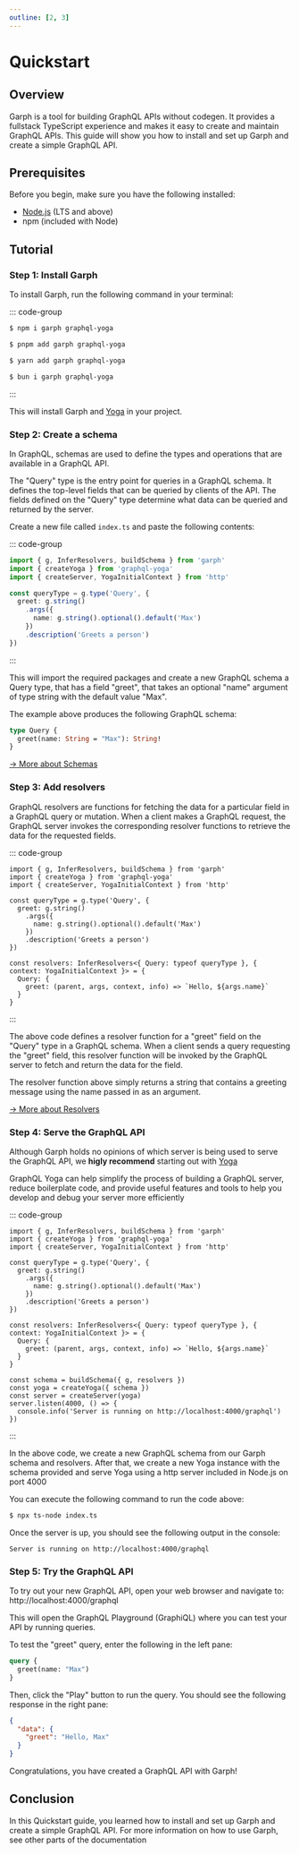 ```yaml
---
outline: [2, 3]
---
```


# Quickstart

## Overview

Garph is a tool for building GraphQL APIs without codegen. It provides a fullstack TypeScript experience and makes it easy to create and maintain GraphQL APIs. This guide will show you how to install and set up Garph and create a simple GraphQL API.

## Prerequisites

Before you begin, make sure you have the following installed:

- [Node.js](https://nodejs.org/) (LTS and above)
- npm (included with Node)

## Tutorial

### Step 1: Install Garph

To install Garph, run the following command in your terminal:

::: code-group
```sh [npm]
$ npm i garph graphql-yoga
```

```sh [pnpm]
$ pnpm add garph graphql-yoga
```

```sh [yarn]
$ yarn add garph graphql-yoga
```

```sh [bun]
$ bun i garph graphql-yoga
```
:::

This will install Garph and [Yoga](https://the-guild.dev/graphql/yoga-server) in your project.

### Step 2: Create a schema

In GraphQL, schemas are used to define the types and operations that are available in a GraphQL API.

The "Query" type is the entry point for queries in a GraphQL schema. It defines the top-level fields that can be queried by clients of the API. The fields defined on the "Query" type determine what data can be queried and returned by the server.

Create a new file called `index.ts` and paste the following contents:

::: code-group
```ts [index.ts]
import { g, InferResolvers, buildSchema } from 'garph'
import { createYoga } from 'graphql-yoga'
import { createServer, YogaInitialContext } from 'http'

const queryType = g.type('Query', {
  greet: g.string()
    .args({
      name: g.string().optional().default('Max')
    })
    .description('Greets a person')
})
```
:::

This will import the required packages and create a new GraphQL schema a Query type, that has a field "greet", that takes an optional "name" argument of type string with the default value "Max".

The example above produces the following GraphQL schema:

```graphql
type Query {
  greet(name: String = "Max"): String!
}
```

[→ More about Schemas](./guide/schemas.md)

### Step 3: Add resolvers

GraphQL resolvers are functions for fetching the data for a particular field in a GraphQL query or mutation. When a client makes a GraphQL request, the GraphQL server invokes the corresponding resolver functions to retrieve the data for the requested fields.

::: code-group
```ts{13-17} [index.ts]
import { g, InferResolvers, buildSchema } from 'garph'
import { createYoga } from 'graphql-yoga'
import { createServer, YogaInitialContext } from 'http'

const queryType = g.type('Query', {
  greet: g.string()
    .args({
      name: g.string().optional().default('Max')
    })
    .description('Greets a person')
})

const resolvers: InferResolvers<{ Query: typeof queryType }, { context: YogaInitialContext }> = {
  Query: {
    greet: (parent, args, context, info) => `Hello, ${args.name}`
  }
}
```
:::

The above code defines a resolver function for a "greet" field on the "Query" type in a GraphQL schema. When a client sends a query requesting the "greet" field, this resolver function will be invoked by the GraphQL server to fetch and return the data for the field.

The resolver function above simply returns a string that contains a greeting message using the name passed in as an argument.

[→ More about Resolvers](./guide/resolvers.md)

### Step 4: Serve the GraphQL API

Although Garph holds no opinions of which server is being used to serve the GraphQL API, we **higly recommend** starting out with [Yoga](https://the-guild.dev/graphql/yoga-server)

GraphQL Yoga can help simplify the process of building a GraphQL server, reduce boilerplate code, and provide useful features and tools to help you develop and debug your server more efficiently

::: code-group
```ts{19-24} [index.ts]
import { g, InferResolvers, buildSchema } from 'garph'
import { createYoga } from 'graphql-yoga'
import { createServer, YogaInitialContext } from 'http'

const queryType = g.type('Query', {
  greet: g.string()
    .args({
      name: g.string().optional().default('Max')
    })
    .description('Greets a person')
})

const resolvers: InferResolvers<{ Query: typeof queryType }, { context: YogaInitialContext }> = {
  Query: {
    greet: (parent, args, context, info) => `Hello, ${args.name}`
  }
}

const schema = buildSchema({ g, resolvers })
const yoga = createYoga({ schema })
const server = createServer(yoga)
server.listen(4000, () => {
  console.info('Server is running on http://localhost:4000/graphql')
})
```
:::

In the above code, we create a new GraphQL schema from our Garph schema and resolvers. After that, we create a new Yoga instance with the schema provided and serve Yoga using a http server included in Node.js on port 4000

You can execute the following command to run the code above:

```sh
$ npx ts-node index.ts
```

Once the server is up, you should see the following output in the console:

```
Server is running on http://localhost:4000/graphql
```

### Step 5: Try the GraphQL API

To try out your new GraphQL API, open your web browser and navigate to: http://localhost:4000/graphql

This will open the GraphQL Playground (GraphiQL) where you can test your API by running queries.

To test the "greet" query, enter the following in the left pane:

```graphql
query {
  greet(name: "Max")
}
```

Then, click the "Play" button to run the query. You should see the following response in the right pane:

```json
{
  "data": {
    "greet": "Hello, Max"
  }
}
```

Congratulations, you have created a GraphQL API with Garph!

## Conclusion

In this Quickstart guide, you learned how to install and set up Garph and create a simple GraphQL API. For more information on how to use Garph, see other parts of the documentation
